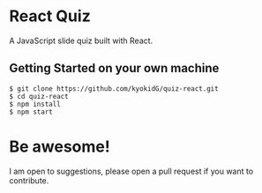 # React Quiz
A JavaScript slide quiz built with React.


Getting Started on your own machine
---------------

```shell
$ git clone https://github.com/kyokidG/quiz-react.git
$ cd quiz-react
$ npm install
$ npm start
```

# Be awesome!

I am open to suggestions, please open a pull request if you want to contribute.